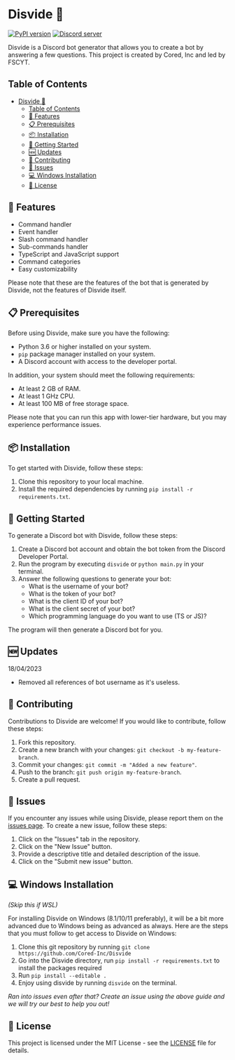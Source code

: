 

# Disvide 🔧

[![PyPI version](https://badge.fury.io/py/disvide.svg)](https://badge.fury.io/py/disvide)
[![Discord server](https://img.shields.io/discord/983326447970172978.svg?label=Discord&logo=Discord&colorB=7289DA&style=flat)](https://discord.gg/uqbxCTfxX9)

Disvide is a Discord bot generator that allows you to create a bot by answering a few questions. This project is created by Cored, Inc and led by FSCYT.

## Table of Contents

- [Disvide 🔧](#disvide-)
  - [Table of Contents](#table-of-contents)
  - [🚀 Features](#-features)
  - [📋 Prerequisites](#-prerequisites)
  - [📦 Installation](#-installation)
  - [🎉 Getting Started](#-getting-started)
  - [🆕 Updates](#-updates)
  - [🤝 Contributing](#-contributing)
  - [🐛 Issues](#-issues)
  - [💻 Windows Installation](#-windows-installation)
  - [📄 License](#-license)

## 🚀 Features

- Command handler
- Event handler
- Slash command handler
- Sub-commands handler
- TypeScript and JavaScript support
- Command categories
- Easy customizability

Please note that these are the features of the bot that is generated by Disvide, not the features of Disvide itself.

## 📋 Prerequisites

Before using Disvide, make sure you have the following:

- Python 3.6 or higher installed on your system.
- `pip` package manager installed on your system.
- A Discord account with access to the developer portal.

In addition, your system should meet the following requirements:

- At least 2 GB of RAM.
- At least 1 GHz CPU.
- At least 100 MB of free storage space.

Please note that you can run this app with lower-tier hardware, but you may experience performance issues.

## 📦 Installation

To get started with Disvide, follow these steps:

1. Clone this repository to your local machine.
2. Install the required dependencies by running `pip install -r requirements.txt`.

## 🎉 Getting Started

To generate a Discord bot with Disvide, follow these steps:

1. Create a Discord bot account and obtain the bot token from the Discord Developer Portal.
2. Run the program by executing `disvide` or `python main.py` in your terminal.
3. Answer the following questions to generate your bot:
   - What is the username of your bot?
   - What is the token of your bot?
   - What is the client ID of your bot?
   - What is the client secret of your bot?
   - Which programming language do you want to use (TS or JS)?

The program will then generate a Discord bot for you.

## 🆕 Updates

18/04/2023

- Removed all references of bot username as it's useless.

## 🤝 Contributing

Contributions to Disvide are welcome! If you would like to contribute, follow these steps:

1. Fork this repository.
2. Create a new branch with your changes: `git checkout -b my-feature-branch`.
3. Commit your changes: `git commit -m "Added a new feature"`.
4. Push to the branch: `git push origin my-feature-branch`.
5. Create a pull request.

## 🐛 Issues

If you encounter any issues while using Disvide, please report them on the [issues page](https://github.com/cored-developments-2023/disvide/issues). To create a new issue, follow these steps:

1. Click on the "Issues" tab in the repository.
2. Click on the "New Issue" button.
3. Provide a descriptive title and detailed description of the issue.
4. Click on the "Submit new issue" button.

## 💻 Windows Installation

*(Skip this if WSL)*

For installing Disvide on Windows (8.1/10/11 preferably), it will be a bit more advanced due to Windows being as advanced as always. Here are the steps that you must follow to get access to Disvide on Windows:

1. Clone this git repository by running `git clone https://github.com/Cored-Inc/Disvide`
2. Go into the Disvide directory, run `pip install -r requirements.txt` to install the packages required
3. Run `pip install --editable .`
4. Enjoy using disvide by running `disvide` on the terminal.

*Ran into issues even after that? Create an issue using the above guide and we will try our best to help you out!*

## 📄 License

This project is licensed under the MIT License - see the [LICENSE](LICENSE) file for details.
